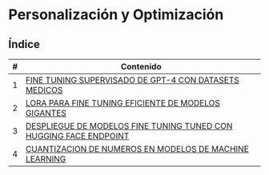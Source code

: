 # Personalización y Optimización

## Índice

| # | Contenido |
|---|-----------|
| 1 | [FINE TUNING SUPERVISADO DE GPT-4 CON DATASETS MEDICOS](./01_Fine_tuning_supervisado_de_GPT-4.md) |
| 2 | [LORA PARA FINE TUNING EFICIENTE DE MODELOS GIGANTES](./02_LoRa_para_fine_tuning_eficiente_de_modelos_gigantes.md) |
| 3 | [DESPLIEGUE DE MODELOS FINE TUNING TUNED CON HUGGING FACE ENDPOINT](./03_Despliegue_de_modelos_fine-tuned_con_Hugging_Face_Endpoints.md) |
| 4 | [CUANTIZACION DE NUMEROS EN MODELOS DE MACHINE LEARNING](./04_Cuantizacion_de_numeros_en_modelos_de_Machine_Learning.md) |